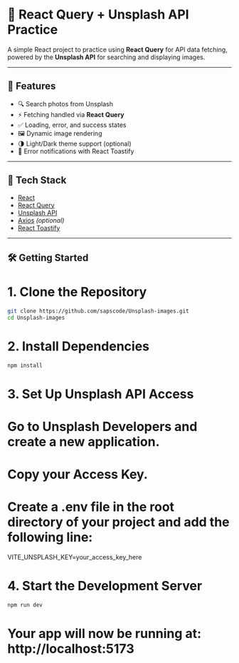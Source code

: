 # 📸 React Query + Unsplash API Practice

A simple React project to practice using **React Query** for API data fetching, powered by the **Unsplash API** for searching and displaying images.

---

## 🚀 Features

- 🔍 Search photos from Unsplash
- ⚡ Fetching handled via **React Query**
- ✅ Loading, error, and success states
- 🖼️ Dynamic image rendering
- 🌗 Light/Dark theme support (optional)
- 🔔 Error notifications with React Toastify

---

## 🧰 Tech Stack

- [React](https://reactjs.org/)
- [React Query](https://tanstack.com/query/latest)
- [Unsplash API](https://unsplash.com/documentation)
- [Axios](https://axios-http.com/) *(optional)*
- [React Toastify](https://fkhadra.github.io/react-toastify/)

---

## 🛠️ Getting Started

# 1. Clone the Repository

```bash
git clone https://github.com/sapscode/Unsplash-images.git
cd Unsplash-images
```

# 2. Install Dependencies

```bash
npm install
```

# 3. Set Up Unsplash API Access
  # Go to Unsplash Developers and create a new application.
  # Copy your Access Key.
  # Create a .env file in the root directory of your project and add the following line:

VITE_UNSPLASH_KEY=your_access_key_here

# 4. Start the Development Server

```bash
npm run dev
```
# Your app will now be running at: http://localhost:5173
